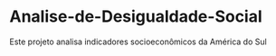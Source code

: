 # Analise-de-Desigualdade-Social
Este projeto analisa indicadores socioeconômicos da América do Sul
